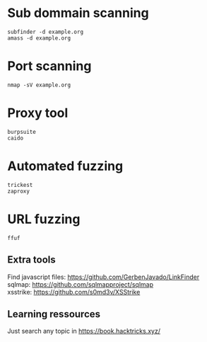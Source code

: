 # Sub dommain scanning 

```
subfinder -d example.org
amass -d example.org
```

# Port scanning

```
nmap -sV example.org
```

# Proxy tool
```
burpsuite
caido
```

# Automated fuzzing
```
trickest
zaproxy
```

# URL fuzzing

```
ffuf
```


## Extra tools

Find javascript files: https://github.com/GerbenJavado/LinkFinder<br>
sqlmap: https://github.com/sqlmapproject/sqlmap<br>
xsstrike: https://github.com/s0md3v/XSStrike<br>


## Learning ressources
Just search any topic in https://book.hacktricks.xyz/
